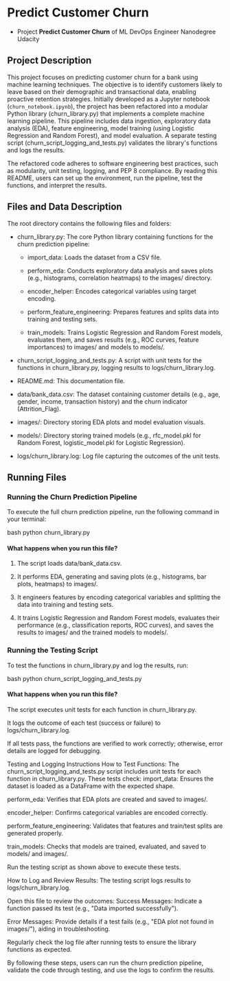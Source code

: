 # Predict Customer Churn


- Project **Predict Customer Churn** of ML DevOps Engineer Nanodegree Udacity

## Project Description
This project focuses on predicting customer churn for a bank using machine learning techniques. The objective is to identify customers likely to leave based on their demographic and transactional data, enabling proactive retention strategies. Initially developed as a Jupyter notebook (`churn_notebook.ipynb`), the project has been refactored into a modular Python library (churn_library.py) that implements a complete machine learning pipeline. This pipeline includes data ingestion, exploratory data analysis (EDA), feature engineering, model training (using Logistic Regression and Random Forest), and model evaluation. A separate testing script (churn_script_logging_and_tests.py) validates the library's functions and logs the results.

The refactored code adheres to software engineering best practices, such as modularity, unit testing, logging, and PEP 8 compliance. By reading this README, users can set up the environment, run the pipeline, test the functions, and interpret the results.

## Files and Data Description

The root directory contains the following files and folders:

- churn_library.py: The core Python library containing functions for the churn prediction pipeline:
    - import_data: Loads the dataset from a CSV file.

    - perform_eda: Conducts exploratory data analysis and saves plots (e.g., histograms, correlation heatmaps) to the images/ directory.

    - encoder_helper: Encodes categorical variables using target encoding.

    - perform_feature_engineering: Prepares features and splits data into training and testing sets.

    - train_models: Trains Logistic Regression and Random Forest models, evaluates them, and saves results (e.g., ROC curves, feature importances) to images/ and models to models/.

- churn_script_logging_and_tests.py: A script with unit tests for the functions in churn_library.py, logging results to logs/churn_library.log.

- README.md: This documentation file.

- data/bank_data.csv: The dataset containing customer details (e.g., age, gender, income, transaction history) and the churn indicator (Attrition_Flag).

- images/: Directory storing EDA plots and model evaluation visuals.

- models/: Directory storing trained models (e.g., rfc_model.pkl for Random Forest, logistic_model.pkl for Logistic Regression).

- logs/churn_library.log: Log file capturing the outcomes of the unit tests.

## Running Files

### Running the Churn Prediction Pipeline
To execute the full churn prediction pipeline, run the following command in your terminal:

bash
python churn_library.py

#### What happens when you run this file?
1. The script loads data/bank_data.csv.

2. It performs EDA, generating and saving plots (e.g., histograms, bar plots, heatmaps) to images/.

3. It engineers features by encoding categorical variables and splitting the data into training and testing sets.

4. It trains Logistic Regression and Random Forest models, evaluates their performance (e.g., classification reports, ROC curves), and saves the results to images/ and the trained models to models/.

### Running the Testing Script
To test the functions in churn_library.py and log the results, run:

bash
python churn_script_logging_and_tests.py

#### What happens when you run this file?
The script executes unit tests for each function in churn_library.py.

It logs the outcome of each test (success or failure) to logs/churn_library.log.

If all tests pass, the functions are verified to work correctly; otherwise, error details are logged for debugging.

Testing and Logging Instructions
How to Test Functions:
The churn_script_logging_and_tests.py script includes unit tests for each function in churn_library.py. These tests check:
import_data: Ensures the dataset is loaded as a DataFrame with the expected shape.

perform_eda: Verifies that EDA plots are created and saved to images/.

encoder_helper: Confirms categorical variables are encoded correctly.

perform_feature_engineering: Validates that features and train/test splits are generated properly.

train_models: Checks that models are trained, evaluated, and saved to models/ and images/.

Run the testing script as shown above to execute these tests.

How to Log and Review Results:
The testing script logs results to logs/churn_library.log.

Open this file to review the outcomes:
Success Messages: Indicate a function passed its test (e.g., "Data imported successfully").

Error Messages: Provide details if a test fails (e.g., "EDA plot not found in images/"), aiding in troubleshooting.

Regularly check the log file after running tests to ensure the library functions as expected.

By following these steps, users can run the churn prediction pipeline, validate the code through testing, and use the logs to confirm the results.

